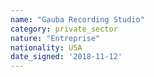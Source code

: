 ```yaml
---
name: "Gauba Recording Studio"
category: private_sector
nature: "Entreprise"
nationality: USA
date_signed: '2018-11-12'
---
```

    